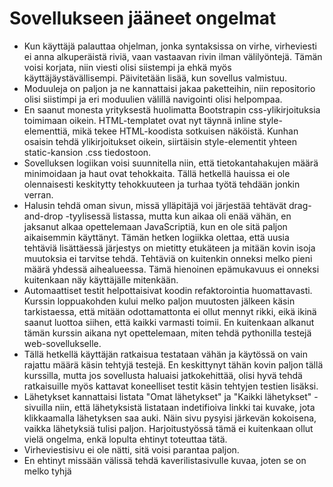 # Sovellukseen jääneet ongelmat
* Kun käyttäjä palauttaa ohjelman, jonka syntaksissa on virhe, virheviesti ei anna alkuperäistä riviä, vaan vastaavan rivin ilman välilyöntejä. Tämän voisi korjata, niin viesti olisi siistempi ja ehkä myös käyttäjäystävällisempi.
Päivitetään lisää, kun sovellus valmistuu.
* Moduuleja on paljon ja ne kannattaisi jakaa paketteihin, niin repositorio olisi siistimpi ja eri moduulien välillä navigointi olisi helpompaa.
* En saanut monesta yrityksestä huolimatta Bootstrapin css-ylikirjoituksia toimimaan oikein. HTML-templatet ovat nyt täynnä inline style- elementtiä, mikä tekee HTML-koodista sotkuisen näköistä. Kunhan osaisin tehdä ylikirjoitukset oikein, siirtäisin style-elementit yhteen static-kansion .css tiedostoon.
* Sovelluksen logiikan voisi suunnitella niin, että tietokantahakujen määrä minimoidaan ja haut ovat tehokkaita. Tällä hetkellä hauissa ei ole olennaisesti keskitytty tehokkuuteen ja turhaa työtä tehdään jonkin verran.
* Halusin tehdä oman sivun, missä ylläpitäjä voi järjestää tehtävät drag-and-drop -tyylisessä listassa, mutta kun aikaa oli enää vähän, en jaksanut alkaa opettelemaan JavaScriptiä, kun en ole sitä paljon aikaisemmin käyttänyt. Tämän hetken logiikka olettaa, että uusia tehtäviä lisättäessä järjestys on mietitty etukäteen ja mitään kovin isoja muutoksia ei tarvitse tehdä. Tehtäviä on kuitenkin onneksi melko pieni määrä yhdessä aihealueessa. Tämä hienoinen epämukavuus ei onneksi kuitenkaan näy käyttäjälle mitenkään.
* Automaattiset testit helpottaisivat koodin refaktorointia huomattavasti. Kurssin loppuakohden kului melko paljon muutosten jälkeen käsin tarkistaessa, että mitään odottamattonta ei ollut mennyt rikki, eikä ikinä saanut luottoa siihen, että kaikki varmasti toimii. En kuitenkaan alkanut tämän kurssin aikana nyt opettelemaan, miten tehdä pythonilla testejä web-sovellukselle.
* Tällä hetkellä käyttäjän ratkaisua testataan vähän ja käytössä on vain rajattu määrä käsin tehtyjä testejä. En keskittynyt tähän kovin paljon tällä kurssilla, mutta jos sovellusta haluaisi jatkokehittää, olisi hyvä tehdä ratkaisuille myös kattavat koneelliset testit käsin tehtyjen testien lisäksi.
* Lähetykset kannattaisi listata "Omat lähetykset" ja "Kaikki lähetykset" -sivuilla niin, että lähetyksistä listataan indetifioiva linkki tai kuvake, jota klikkaamalla lähetyksen saa auki. Näin sivu pysyisi järkevän kokoisena, vaikka lähetyksiä tulisi paljon. Harjoitustyössä tämä ei kuitenkaan ollut vielä ongelma, enkä lopulta ehtinyt toteuttaa tätä.
* Virheviestisivu ei ole nätti, sitä voisi parantaa paljon.
* En ehtinyt missään välissä tehdä kaverilistasivulle kuvaa, joten se on melko tyhjä
